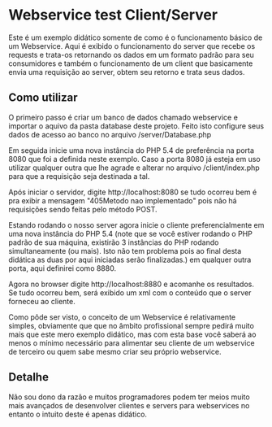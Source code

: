 Webservice test Client/Server
======================

Este é um exemplo didático somente de como é o funcionamento básico de um
Webservice.
Aqui é exibido o funcionamento do server que recebe os requests e trata-os
retornando os dados em um formato padrão para seu consumidores e também 
o funcionamento de um client que basicamente envia uma requisição ao 
server, obtem seu retorno e trata seus dados.


Como utilizar
-------------

O primeiro passo é criar um banco de dados chamado webservice e importar o aquivo
da pasta database deste projeto. Feito isto configure seus dados de acesso ao 
banco no arquivo /server/Database.php


Em seguida inicie uma nova instância do PHP 5.4 de preferência na porta 8080 que
foi a definida neste exemplo. Caso a porta 8080 já esteja em uso utilizar qualquer 
outra que lhe agrade e alterar no arquivo /client/index.php para que a requisição seja
destinada a tal.

Após iniciar o servidor, digite http://localhost:8080 se tudo ocorreu bem é pra exibir a
mensagem "405Metodo nao implementado" pois não há requisições sendo feitas pelo método
POST.

Estando rodando o nosso server agora inicie o cliente preferencialmente em uma nova instância 
do PHP 5.4 (note que se você estiver rodando o PHP padrão de sua máquina, existirão 3 instâncias 
do PHP rodando simultaneamente (ou mais). Isto não tem problema pois ao final desta didática as duas 
por aqui iniciadas serão finalizadas.) em qualquer outra porta, aqui definirei como 8880.


Agora no browser digite http://localhost:8880 e acomanhe os resultados. Se tudo ocorreu bem, será exibido 
um xml com o conteúdo que o server forneceu ao cliente. 


Como pôde ser visto, o conceito de um Webservice é relativamente simples, obviamente que que no
âmbito profissional sempre pedirá muito mais que este mero exemplo didático, mas com esta base 
você saberá ao menos o mínimo necessário para alimentar seu cliente de um webservice de terceiro 
ou quem sabe mesmo criar seu próprio webservice.



Detalhe
-------

Não sou dono da razão e muitos programadores podem ter meios muito mais avançados de 
desenvolver clientes e servers para webservices no entanto o intuito deste é apenas didático.


